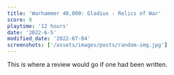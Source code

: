 ```yaml
---
title: 'Warhammer 40,000: Gladius - Relics of War'
score: 8
playtime: '12 hours'
date: '2022-6-5'
modified_date: '2022-07-04'
screenshots: ['/assets/images/posts/random-img.jpg']
---
```


This is where a review would go if one had been written.
